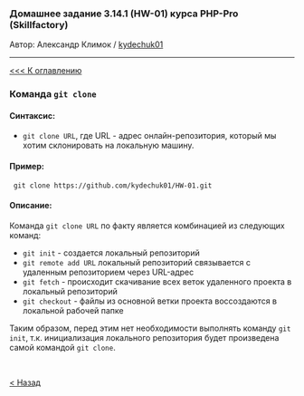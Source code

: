 ### Домашнее задание 3.14.1 (HW-01) курса PHP-Pro (Skillfactory)

Автор: Александр Климок / [kydechuk01](https://github.com/kydechuk01/)

---

[<<< К оглавлению](./README.md#оглавление) 

### Команда  `git clone` 

#### Синтаксис:
* `git clone URL`, где URL - адрес онлайн-репозитория, который мы хотим склонировать на локальную машину.
  
#### Пример:
  ` git clone https://github.com/kydechuk01/HW-01.git`

#### Описание:

Команда `git clone URL` по факту является комбинацией из следующих команд:

* `git init` - создается локальный репозиторий
* `git remote add URL` локальный репозиторий связывается с удаленным репозиторием через URL-адрес
* `git fetch` - происходит скачивание всех веток удаленного проекта в локальный репозиторий
* `git checkout` - файлы из основной ветки проекта воссоздаются в локальной рабочей папке

Таким образом, перед этим нет необходимости выполнять команду `git init`, т.к. инициализация локального репозитория будет произведена самой командой `git clone`.



<br>

[< Назад](./README.md#оглавление) 